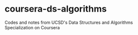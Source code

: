 # coursera-ds-algorithms
Codes and notes from UCSD's Data Structures and Algorithms Specialization on Coursera
